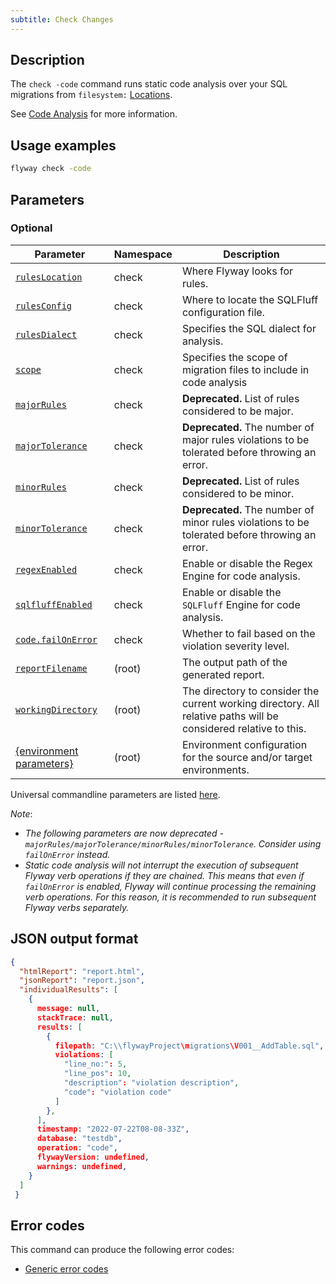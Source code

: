 ```yaml
---
subtitle: Check Changes
---
```


## Description

The `check -code` command runs static code analysis over your SQL migrations from `filesystem:` [Locations](<Configuration/Flyway Namespace/Flyway Locations Setting>).

See [Code Analysis](https://documentation.red-gate.com/flyway/flyway-concepts/code-analysis) for more information.

## Usage examples

```bash
flyway check -code
```

## Parameters

### Optional

| Parameter                                                                                                        | Namespace | Description                                                                                                      |
|------------------------------------------------------------------------------------------------------------------|-----------|------------------------------------------------------------------------------------------------------------------|
| [`rulesLocation`](<Configuration/Flyway Namespace/Flyway Check Namespace/Flyway Check Rules Location Setting>)   | check     | Where Flyway looks for rules.                                                                                    |
| [`rulesConfig`](<Configuration/Flyway Namespace/Flyway Check Namespace/Flyway Check Rules Config Setting>)       | check     | Where to locate the SQLFluff configuration file.                                                                 |
| [`rulesDialect`](<Configuration/Flyway Namespace/Flyway Check Namespace/Flyway Check Rules Dialect Setting>)     | check     | Specifies the SQL dialect for analysis.                                                                          |
| [`scope`](<Configuration/Flyway Namespace/Flyway Check Namespace/Flyway Check Scope Setting>)                      | check     | Specifies the scope of migration files to include in code analysis                                        |
| [`majorRules`](<Configuration/Flyway Namespace/Flyway Check Namespace/Flyway Check Major Rules Setting>)         | check     | **Deprecated.** List of rules considered to be major.                                                                            |
| [`majorTolerance`](<Configuration/Flyway Namespace/Flyway Check Namespace/Flyway Check Major Tolerance Setting>) | check     | **Deprecated.** The number of major rules violations to be tolerated before throwing an error.                                   |
| [`minorRules`](<Configuration/Flyway Namespace/Flyway Check Namespace/Flyway Check Minor Rules Setting>)         | check     | **Deprecated.** List of rules considered to be minor.                                                                            |
| [`minorTolerance`](<Configuration/Flyway Namespace/Flyway Check Namespace/Flyway Check Minor Tolerance Setting>) | check     | **Deprecated.** The number of minor rules violations to be tolerated before throwing an error.                                   |
| [`regexEnabled`](<Configuration/Flyway Namespace/Flyway Check Namespace/Flyway Check Regex Enabled Setting>) | check     | Enable or disable the Regex Engine for code analysis.                                                            |  
| [`sqlfluffEnabled`](<Configuration/Flyway Namespace/Flyway Check Namespace/Flyway Check SQLFluff Enabled Setting>) | check     | Enable or disable the `SQLFluff` Engine for code analysis.                                                       |
| [`code.failOnError`](<Configuration/Flyway Namespace/Flyway Check Namespace/Flyway Check Code Fail On Error Setting>) | check     | Whether to fail based on the violation severity level.                                                      |  
| [`reportFilename`](<Configuration/Flyway Namespace/Flyway Report Filename Setting>)                              | (root)    | The output path of the generated report.                                                                         |
| [`workingDirectory`](<Command-line Parameters/Working Directory Parameter>)                                       | (root)    | The directory to consider the current working directory. All relative paths will be considered relative to this. |
| [{environment parameters}](<Configuration/Environments Namespace>)                                               | (root)    | Environment configuration for the source and/or target environments.                                             |

Universal commandline parameters are listed [here](<Command-line Parameters>).

_Note_:
- _The following parameters are now deprecated - `majorRules/majorTolerance/minorRules/minorTolerance`. Consider using `failOnError` instead._
- _Static code analysis will not interrupt the execution of subsequent Flyway verb operations if they are chained. This means that even if `failOnError` is enabled, Flyway will continue processing the remaining verb operations.
  For this reason, it is recommended to run subsequent Flyway verbs separately._

## JSON output format

```json
{
  "htmlReport": "report.html",
  "jsonReport": "report.json",
  "individualResults": [
    {
      message: null,
      stackTrace: null,
      results: [
        {
          filepath: "C:\\flywayProject\migrations\V001__AddTable.sql",
          violations: [
            "line_no:": 5,
            "line_pos": 10,
            "description": "violation description",
            "code": "violation code"
          ]
        },
      ],
      timestamp: "2022-07-22T08-08-33Z",
      database: "testdb",
      operation: "code",
      flywayVersion: undefined,
      warnings: undefined,
    }
  ]
 }
```

## Error codes

This command can produce the following error codes:
- [Generic error codes](<Exit codes and error codes/General error codes>)
